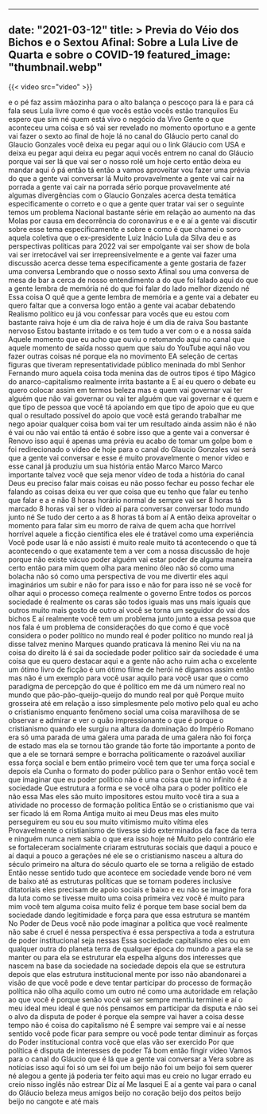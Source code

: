 
---
date: "2021-03-12"
title: > 
    Previa do Véio dos Bichos e o Sextou Afinal: Sobre a Lula Live de Quarta e sobre o COVID-19
featured_image: "thumbnail.webp"
---

{{< video src="video" >}}


e o pé faz assim mãozinha para o alto
balança o pescoço para lá e para cá fala
seus Lula livre como é que vocês estão
vocês estão tranquilos Eu espero que sim
né
quem está vivo o negócio da Vivo Gente o
que aconteceu uma coisa e só vai ser
revelado no momento oportuno e a gente
vai fazer o sexto ao final de hoje lá no
canal do Gláucio perto canal do Glaucio
Gonzales você deixa eu pegar aqui ou o
link Gláucio com USA
e deixa eu pegar aqui deixa eu pegar
aqui vocês entrem no canal do Gláucio
porque vai ser lá que vai ser o nosso
rolê um hoje certo então deixa eu mandar
aqui ó pá então tá então a vamos
aproveitar vou fazer uma prévia do que a
gente vai conversar lá Muito
provavelmente a gente vai cair na
porrada a gente vai cair na porrada
sério porque provavelmente até algumas
divergências com o Glaucio Gonzales
acerca desta temática especificamente o
correto e o que a gente quer tratar vai
ser o seguinte temos um problema
Nacional bastante série em relação ao
aumento na das Molas por causa em
decorrência do coronavírus e e e aí a
gente vai discutir sobre esse tema
especificamente e sobre
e como é que chamei o soro aquela
coletiva que o ex-presidente Luiz Inácio
Lula da Silva deu e as perspectivas
políticas para 2022 vai ser empolgante
vai ser show de bola vai ser irretocável
vai ser irrepreensivelmente e a gente
vai fazer uma discussão acerca desse
tema especificamente a gente gostaria de
fazer uma conversa Lembrando que o nosso
sexto Afinal sou uma conversa de mesa de
bar a cerca de nosso entendimento a do
que foi falado aqui do que a gente
lembra de memória né do que foi falar do
lado melhor dizendo né Essa coisa O quê
que a gente lembra de memória e a gente
vai a debater eu quero faltar que a
conversa logo então a gente vai acabar
debatendo Realismo político eu já vou
confessar para vocês que eu estou com
bastante raiva hoje é um dia de raiva
hoje é um dia de raiva Sou bastante
nervoso Estou bastante irritado e os tem
tudo a ver com o
e a nossa saída Aquele momento que eu
acho que ouviu o retomando aqui no canal
que aquele momento de saída nosso quem
que saiu do YouTube aqui não vou fazer
outras coisas né porque ela no movimento
EA seleção de certas figuras que tiveram
representatividade público meninada do
mbl Senhor Fernando muro aquela coisa
toda menina das de outros tipos é tipo
Mágico do anarco-capitalismo realmente
irrita bastante a E aí eu quero o debate
eu quero colocar assim em termos beleza
mas e quem vai governar vai ter alguém
que não vai governar ou vai ter alguém
que vai governar e é quem e que tipo de
pessoa que você tá apoiando em que tipo
de apoio que eu que qual o resultado
possível do apoio que você está gerando
trabalhar me nego apoiar qualquer coisa
bom vai ter um resultado ainda assim não
é não é vai ou não vai então tá então é
sobre isso que a gente vai a conversar é
Renovo isso aqui é apenas uma prévia eu
acabo de tomar um golpe
bom e foi redirecionado o vídeo de hoje
para o canal do Glaucio Gonzales vai
será que a gente vai conversar e esse é
muito provavelmente o menor vídeo e esse
canal já produziu um sua história então
Marco Marco Marco importante talvez você
que seja menor vídeo de toda a história
do canal Deus eu preciso falar mais
coisas eu não posso fechar eu posso
fechar ele falando as coisas deixa eu
ver que coisa que eu tenho que falar eu
tenho que falar e a
e não 8 horas horário normal de sempre
vai ser 8 horas tá marcado 8 horas vai
ser o vídeo aí para conversar conversar
todo mundo junto né Se tudo der certo a
as 8 horas tá bom aí A então deixa
aproveitar o momento para falar sim eu
morro de raiva de quem acha que horrível
horrível aquele a ficção científica eles
ele é tratável como uma experiência Você
pode usar lá e não assisti é muito reale
muito tá acontecendo o que tá
acontecendo o que exatamente tem a ver
com a nossa discussão de hoje porque não
existe vácuo poder alguém vai estar
poder de alguma maneira certo então para
mim quem olha para menino óleo não só
como uma bolacha não só como uma
perspectiva de vou me divertir eles aqui
imaginários um subir e não for para isso
e não for para isso né
se você for olhar aqui o processo começa
realmente o governo Entre todos os
porcos sociedade é realmente os caras
são todos iguais mas uns mais iguais que
outros muito mais gosto de outro aí você
se torna um seguidor do vai dos bichos E
aí realmente você tem um problema junto
junto a essa pessoa que nos fala é um
problema de considerações do que como é
que você considera o poder político no
mundo real é poder político no mundo
real já disse talvez menino Marques
quando praticava lá menino Rei viu na na
coisa do direito lá é sai da sociedade
poder político sair da sociedade é uma
coisa que eu quero destacar aqui e a
gente não acho ruim acha o excelente um
ótimo livro de ficção é um ótimo filme
de herói né digamos assim então mas não
é um exemplo para você usar aquilo para
você usar que o como paradigma de
percepção do que é político em
me dá um número real no mundo que
pão-pão-queijo-queijo do mundo real por
quê Porque muito grosseira até em
relação a isso simplesmente pelo motivo
pelo qual eu acho o cristianismo
enquanto fenômeno social uma coisa
maravilhosa de se observar e admirar e
ver o quão impressionante o que é porque
o cristianismo quando ele surgiu na
altura da dominação do Império Romano
era só uma parada de uma galera uma
parada de uma galera não foi força de
estado mas ela se tornou tão grande tão
forte tão importante a ponto de que a
ele se tornará sempre e borracha
politicamente o razoável auxiliar essa
força social e bem então primeiro você
tem que ter uma força social e depois
ela Cunha o formato do poder público
para o Senhor então você tem que
imaginar que eu poder político não é uma
coisa que tá no infinito é a sociedade
Que estrutura a forma
e se você olha para o poder político ele
não essa Mas eles são muito impositores
estou muito você tira a sua a atividade
no processo de formação política Então
se o cristianismo que vai ser ficado lá
em Roma Antiga muito ai meu Deus mas
eles muito perseguirem eu sou eu sou
muito vitimismo muito vítima eles
Provavelmente o cristianismo de tivesse
sido exterminados da face da terra e
ninguém nunca nem sabia o que era isso
hoje né Muito pelo contrário ele se
fortaleceram socialmente criaram
estruturas sociais que daqui a pouco e
aí daqui a pouco a gerações né ele se o
cristianismo nasceu a altura do século
primeiro na altura do século quarto ele
se torna a religião de estado Então
nesse sentido tudo que acontece em
sociedade vende boro né vem de baixo até
as estruturas políticas que se tornam
poderes inclusive ditatoriais eles
precisam de apoio sociais e baixo
e eu não se imagine fora da luta como se
tivesse muito uma coisa primeira vez
você é muito para mim você tem alguma
coisa muito feliz é porque tem base
social bem da sociedade dando
legitimidade e força para que essa
estrutura se mantém No Poder de Deus
você não pode imaginar a política que
você realmente não sabe
é cruel é nessa perspectiva é essa
perspectiva a toda a estrutura de poder
institucional seja nessas Essa sociedade
capitalismo eles ou em qualquer outra do
planeta terra de qualquer época do mundo
a para ela se manter ou para ela se
estruturar ela espelha alguns dos
interesses que nascem na base da
sociedade na sociedade depois ela que se
estrutura depois que elas estrutura
institucional mente por isso não
abandonarei a visão de que você pode e
deve tentar participar do processo de
formação política não olha aquilo como
um outro né como uma autoridade em
relação ao que você é porque senão você
vai ser sempre mentiu terminei e aí o
meu ideal meu ideal é que nós pensamos
em participar da disputa e não sei o
alvo da disputa de poder é porque ela
sempre vai haver
a coisa desse tempo não é coisa do
capitalismo né É sempre vai sempre vai e
aí nesse sentido você pode ficar para
sempre ou você pode tentar diminuir as
forças do Poder institucional contra
você que elas vão ser exercido Por que
política é disputa de interesses de
poder Tá bom então fingir vídeo Vamos
para o canal do Gláucio que é lá que a
gente vai conversar a Vera sobre as
notícias isso aqui foi só um sei foi um
beijo não foi um beijo foi sem querer né
alegou a gente já poderia ter feito aqui
mas eu creio no lugar errado eu creio
nisso inglês não estrear Diz aí Me
lasquei E aí a gente vai para o canal do
Gláucio beleza meus amigos beijo no
coração beijo dos peitos beijo beijo no
cangote e até mais